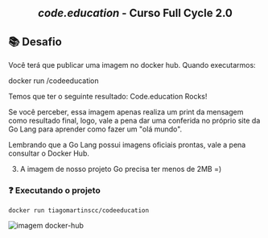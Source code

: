 <h2 align="center">
    <i>code.education</i> - Curso Full Cycle 2.0
</h2>

## 📚 Desafio

Você terá que publicar uma imagem no docker hub. Quando executarmos:

docker run <seu-user>/codeeducation

Temos que ter o seguinte resultado: Code.education Rocks!

Se você perceber, essa imagem apenas realiza um print da mensagem como resultado final, logo, vale a pena dar uma conferida no próprio site da Go Lang para aprender como fazer um "olá mundo".

Lembrando que a Go Lang possui imagens oficiais prontas, vale a pena consultar o Docker Hub.

3) A imagem de nosso projeto Go precisa ter menos de 2MB =)

### ❓ Executando o projeto

```bash
docker run tiagomartinscc/codeeducation
```

<img src="https://raw.github.com/tiagomartinscc/assets/Imagem.png" alt="imagem docker-hub" />

